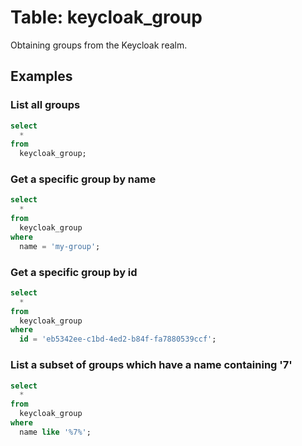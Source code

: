 # Table: keycloak_group

Obtaining groups from the Keycloak realm.

## Examples

### List all groups

```sql
select
  *
from
  keycloak_group;
```

### Get a specific group by name

```sql
select
  *
from
  keycloak_group
where
  name = 'my-group';
```

### Get a specific group by id

```sql
select
  *
from
  keycloak_group
where
  id = 'eb5342ee-c1bd-4ed2-b84f-fa7880539ccf';
```

### List a subset of groups which have a name containing '7'

```sql
select
  *
from
  keycloak_group
where
  name like '%7%';
```
